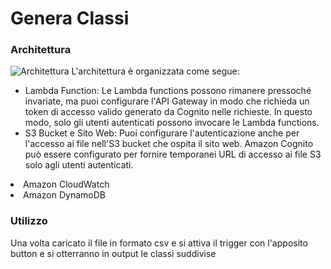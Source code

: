 Genera Classi
======
### Architettura
![Architettura](https://github.com/lucadigangi/generateClass/assets/57185672/c2317183-f790-49c8-8fd8-90407bdb91eb)
L'architettura è organizzata come segue:
<ul>
<li>Lambda Function: Le Lambda functions possono rimanere pressoché invariate, ma puoi configurare l'API Gateway in modo che richieda un token di accesso valido generato da Cognito nelle richieste. In questo modo, solo gli utenti autenticati possono invocare le Lambda functions.</li> 

<li>S3 Bucket e Sito Web: Puoi configurare l'autenticazione anche per l'accesso ai file nell'S3 bucket che ospita il sito web. Amazon Cognito può essere configurato per fornire temporanei URL di accesso ai file S3 solo agli utenti autenticati.</li> 
</ul>

<li>Amazon CloudWatch
  
</li>

<li>Amazon DynamoDB
  
</li>

### Utilizzo
Una volta caricato il file in formato csv e si attiva il trigger con l'apposito button e 
si otterranno in output le classi suddivise
